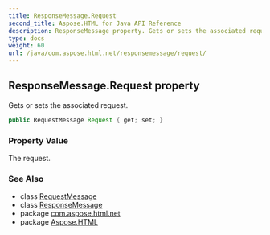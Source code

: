 ```yaml
---
title: ResponseMessage.Request
second_title: Aspose.HTML for Java API Reference
description: ResponseMessage property. Gets or sets the associated request
type: docs
weight: 60
url: /java/com.aspose.html.net/responsemessage/request/
---
```

## ResponseMessage.Request property

Gets or sets the associated request.

```java
public RequestMessage Request { get; set; }
```

### Property Value

The request.

### See Also

* class [RequestMessage](../../requestmessage/)
* class [ResponseMessage](../)
* package [com.aspose.html.net](../../responsemessage/)
* package [Aspose.HTML](../../../)
